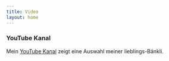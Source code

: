 ```yaml
---
title: Video
layout: home
---
```


### YouTube Kanal
Mein [YouTube Kanal](https://www.youtube.com/@baenkli) zeigt eine Auswahl meiner lieblings-Bänkli.
